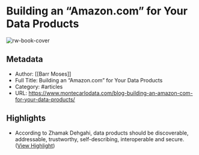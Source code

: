 # Building an “Amazon.com” for Your Data Products

![rw-book-cover](https://www.montecarlodata.com/wp-content/uploads/2023/06/Data-product-reliability-cover-150x150.png)

## Metadata
- Author: [[Barr Moses]]
- Full Title: Building an “Amazon.com” for Your Data Products
- Category: #articles
- URL: https://www.montecarlodata.com/blog-building-an-amazon-com-for-your-data-products/

## Highlights
- According to Zhamak Dehgahi, data products should be discoverable, addressable, trustworthy, self-describing, interoperable and secure. ([View Highlight](https://read.readwise.io/read/01h3dba8hwdnd3f80xm6dqk5y9))
